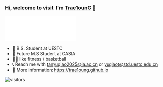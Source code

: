 
### Hi, welcome to visit, I'm [Trae1ounG](https://trae1oung.github.io/) 🤠
![description](./trae1oung.gif)


- 👻 B.S. Student at UESTC
- 📒 Future M.S Student at CASIA
- 🏋️‍♀️ like fitness / basketball
- 📞 Reach me with tanyuqiao2025@ia.ac.cn or yuqiaot@std.uestc.edu.cn
- 🔎 More information: https://trae1oung.github.io

![visitors](https://visitor-badge.laobi.icu/badge?page_id=Trae1ounG.Trae1ounG)
